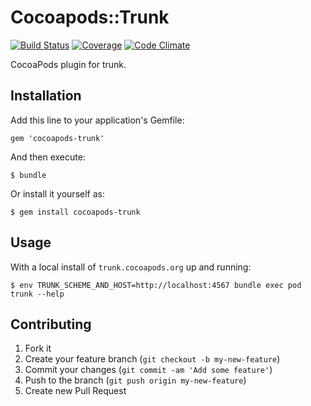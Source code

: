 # Cocoapods::Trunk

[![Build Status](https://img.shields.io/travis/CocoaPods/cocoapods-trunk/master.svg?style=flat)](https://travis-ci.org/CocoaPods/cocoapods-trunk)
[![Coverage](https://img.shields.io/codeclimate/coverage/github/CocoaPods/cocoapods-trunk.svg?style=flat)](https://codeclimate.com/github/CocoaPods/cocoapods-trunk)
[![Code Climate](https://img.shields.io/codeclimate/github/CocoaPods/cocoapods-trunk.svg?style=flat)](https://codeclimate.com/github/CocoaPods/cocoapods-trunk)

CocoaPods plugin for trunk.

## Installation

Add this line to your application's Gemfile:

    gem 'cocoapods-trunk'

And then execute:

    $ bundle

Or install it yourself as:

    $ gem install cocoapods-trunk

## Usage

With a local install of `trunk.cocoapods.org` up and running:

    $ env TRUNK_SCHEME_AND_HOST=http://localhost:4567 bundle exec pod trunk --help

## Contributing

1. Fork it
2. Create your feature branch (`git checkout -b my-new-feature`)
3. Commit your changes (`git commit -am 'Add some feature'`)
4. Push to the branch (`git push origin my-new-feature`)
5. Create new Pull Request

